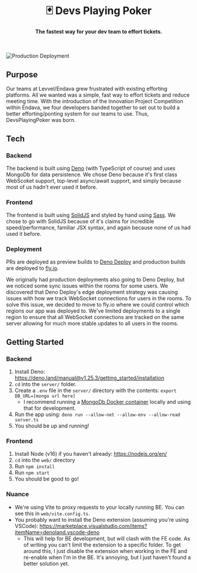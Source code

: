 <h1 align="center">🃏 Devs Playing Poker</h1>
<h4 align="center">The fastest way for your dev team to effort tickets.</h4>
<br>

![Production Deployment](https://github.com/lvl-mattwells/DevsPlayingPoker/workflows/Production%20Deployment/badge.svg)

## Purpose
Our teams at Levvel/Endava grew frustrated with existing efforting platforms. All we wanted was a simple, fast way to effort tickets and reduce meeting time. With the introduction of the Innovation Project Competition within Endava, we four developers banded together to set out to build a better efforting/ponting system for our teams to use. Thus, DevsPlayingPoker was born.

## Tech
### Backend
The backend is built using [Deno](https://deno.land) (with TypeScript of course) and uses MongoDb for data persistence. We chose Deno because it's first class WebScoket support, top-level async/await support, and simply because most of us hadn't ever used it before.

### Frontend
The frontend is built using [SolidJS](https://solidjs.com) and styled by hand using [Sass](https://sass-lang.com/). We chose to go with SolidJS because of it's claims for incredible speed/performance, familiar JSX syntax, and again because none of us had used it before.

### Deployment
PRs are deployed as preview builds to [Deno Deploy](https://deno.com/deploy) and production builds are deployed to [fly.io](https://fly.io).

We originally had production deployments also going to Deno Deploy, but we noticed some sync issues within the rooms for some users. We discovered that Deno Deploy's edge deployment strategy was causing issues with how we track WebSocket connections for users in the rooms. To solve this issue, we decided to move to fly.io where we could control which regions our app was deployed to. We've limited deployments to a single region to ensure that all WebSocket connections are tracked on the same server allowing for much more stable updates to all users in the rooms.

## Getting Started
### Backend
1. Install Deno: https://deno.land/manual@v1.25.3/getting_started/installation
2. `cd` into the `server/` folder.
3. Create a `.env` file in the `server/` directory with the contents: `export DB_URL=[mongo url here]`
   - I recommend running a [MongoDb Docker container](https://hub.docker.com/_/mongo) locally and using that for development.
4. Run the app using: `deno run --allow-net --allow-env --allow-read server.ts`
5. You should be up and running!

### Frontend
1. Install Node (v16) if you haven't already: https://nodejs.org/en/
2. `cd` into the `web/` directory
3. Run `npm install`
4. Run `npm start`
5. You should be good to go!

### Nuance
 - We're using Vite to proxy requests to your locally running BE. You can see this in `web/vite.config.ts`.
 - You probably want to install the Deno extension (assuming you're using VSCode): https://marketplace.visualstudio.com/items?itemName=denoland.vscode-deno
   - This will help for BE development, but will clash with the FE code. As of writing you can't limit the extension to a specific folder. To get around this, I just disable the extension when working in the FE and re-enable when I'm in the BE. It's annoying, but I just haven't found a better solution yet.
